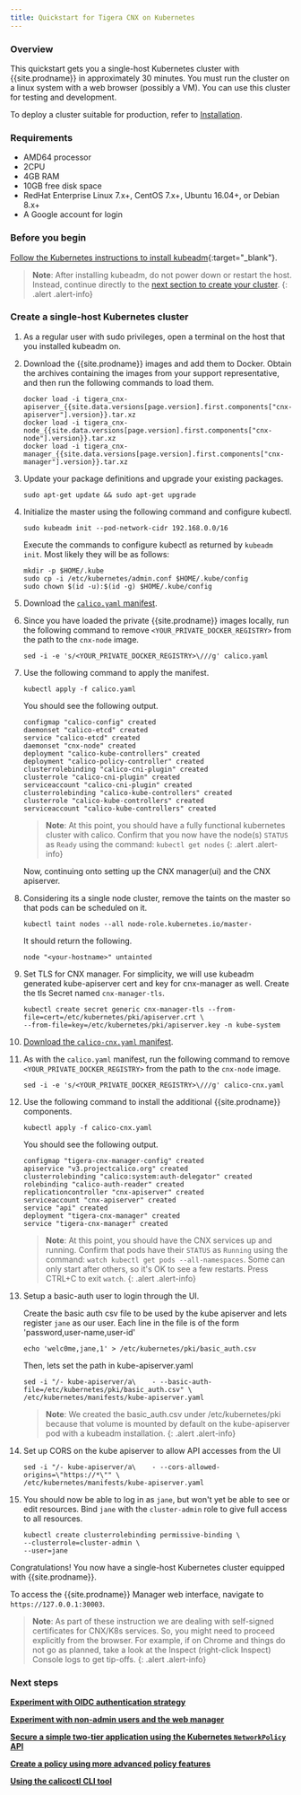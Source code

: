 ```yaml
---
title: Quickstart for Tigera CNX on Kubernetes
---
```



### Overview

This quickstart gets you a single-host Kubernetes cluster with {{site.prodname}}
in approximately 30 minutes.  You must run the cluster on a linux system with a
web browser (possibly a VM).  You can use this cluster for testing and development.

To deploy a cluster suitable for production, refer to [Installation](https://docs.projectcalico.org/master/getting-started/kubernetes/installation/).


### Requirements

- AMD64 processor
- 2CPU
- 4GB RAM
- 10GB free disk space
- RedHat Enterprise Linux 7.x+, CentOS 7.x+, Ubuntu 16.04+, or Debian 8.x+
- A Google account for login


### Before you begin

[Follow the Kubernetes instructions to install kubeadm](https://kubernetes.io/docs/setup/independent/install-kubeadm/){:target="_blank"}.

> **Note**: After installing kubeadm, do not power down or restart
the host. Instead, continue directly to the
[next section to create your cluster](#create-a-single-host-kubernetes-cluster).
{: .alert .alert-info}


### Create a single-host Kubernetes cluster

1. As a regular user with sudo privileges, open a terminal on the host that
   you installed kubeadm on.

1. Download the {{site.prodname}} images and add them to Docker.  Obtain the
   archives containing the images from your support representative, and then
   run the following commands to load them.

   ```
   docker load -i tigera_cnx-apiserver_{{site.data.versions[page.version].first.components["cnx-apiserver"].version}}.tar.xz
   docker load -i tigera_cnx-node_{{site.data.versions[page.version].first.components["cnx-node"].version}}.tar.xz
   docker load -i tigera_cnx-manager_{{site.data.versions[page.version].first.components["cnx-manager"].version}}.tar.xz
   ```

1. Update your package definitions and upgrade your existing packages.

   ```
   sudo apt-get update && sudo apt-get upgrade
   ```

1. Initialize the master using the following command and configure kubectl.

   ```
   sudo kubeadm init --pod-network-cidr 192.168.0.0/16
   ```
   Execute the commands to configure kubectl as returned by
   `kubeadm init`. Most likely they will be as follows:
   ```
   mkdir -p $HOME/.kube
   sudo cp -i /etc/kubernetes/admin.conf $HOME/.kube/config
   sudo chown $(id -u):$(id -g) $HOME/.kube/config
   ```

1. Download the [`calico.yaml` manifest]({{site.baseurl}}/{{page.version}}/getting-started/kubernetes/installation/hosted/kubeadm/1.7/calico.yaml).

1. Since you have loaded the private {{site.prodname}} images locally, run the following command to remove `<YOUR_PRIVATE_DOCKER_REGISTRY>` from the path to the `cnx-node` image.

   ```
   sed -i -e 's/<YOUR_PRIVATE_DOCKER_REGISTRY>\///g' calico.yaml
   ```

1. Use the following command to apply the manifest.

   ```
   kubectl apply -f calico.yaml
   ```

   You should see the following output.

   ```
   configmap "calico-config" created
   daemonset "calico-etcd" created
   service "calico-etcd" created
   daemonset "cnx-node" created
   deployment "calico-kube-controllers" created
   deployment "calico-policy-controller" created
   clusterrolebinding "calico-cni-plugin" created
   clusterrole "calico-cni-plugin" created
   serviceaccount "calico-cni-plugin" created
   clusterrolebinding "calico-kube-controllers" created
   clusterrole "calico-kube-controllers" created
   serviceaccount "calico-kube-controllers" created
   ```

   > **Note**: At this point, you should have a fully functional kubernetes cluster with calico. Confirm that you now have the node(s) `STATUS` as `Ready` using the command: `kubectl get nodes`
   {: .alert .alert-info}

   Now, continuing onto setting up the CNX manager(ui) and the CNX apiserver.

1. Considering its a single node cluster, remove the taints on the master so that pods can be scheduled on it.

   ```
   kubectl taint nodes --all node-role.kubernetes.io/master-
   ```

   It should return the following.

   ```
   node "<your-hostname>" untainted
   ```

1. Set TLS for CNX manager. For simplicity, we will use kubeadm generated kube-apiserver cert and key for cnx-manager as well. 
   Create the tls Secret named `cnx-manager-tls`.
   ```
   kubectl create secret generic cnx-manager-tls --from-file=cert=/etc/kubernetes/pki/apiserver.crt \
   --from-file=key=/etc/kubernetes/pki/apiserver.key -n kube-system
   ```

1. [Download the `calico-cnx.yaml` manifest]({{site.baseurl}}/{{page.version}}/getting-started/kubernetes/installation/hosted/essentials/demo-manifests/calico-cnx.yaml).

1. As with the `calico.yaml` manifest, run the following command to remove `<YOUR_PRIVATE_DOCKER_REGISTRY>` from the path to the `cnx-node` image.

   ```
   sed -i -e 's/<YOUR_PRIVATE_DOCKER_REGISTRY>\///g' calico-cnx.yaml
   ```

1. Use the following command to install the additional {{site.prodname}} components.

   ```
   kubectl apply -f calico-cnx.yaml
   ```

   You should see the following output.

   ```
   configmap "tigera-cnx-manager-config" created
   apiservice "v3.projectcalico.org" created
   clusterrolebinding "calico:system:auth-delegator" created
   rolebinding "calico-auth-reader" created
   replicationcontroller "cnx-apiserver" created
   serviceaccount "cnx-apiserver" created
   service "api" created
   deployment "tigera-cnx-manager" created
   service "tigera-cnx-manager" created
   ```
   > **Note**: At this point, you should have the CNX services up and running. Confirm that pods have their `STATUS` as `Running` using the command: `watch kubectl get pods --all-namespaces`. Some can only start after others, so it's OK to see a few restarts. Press CTRL+C to exit `watch`.
   {: .alert .alert-info}

1. Setup a basic-auth user to login through the UI.
   
   Create the basic auth csv file to be used by the kube apiserver and lets register `jane` as our user. Each line in the file is of the form 'password,user-name,user-id'
   ```
   echo 'welc0me,jane,1' > /etc/kubernetes/pki/basic_auth.csv
   ```
   Then, lets set the path in kube-apiserver.yaml
   ```
   sed -i "/- kube-apiserver/a\    - --basic-auth-file=/etc/kubernetes/pki/basic_auth.csv" \
   /etc/kubernetes/manifests/kube-apiserver.yaml
   ```

   > **Note**: We created the basic_auth.csv under /etc/kubernetes/pki because that volume is mounted by default on the kube-apiserver pod with a kubeadm installation.
   {: .alert .alert-info}

1. Set up CORS on the kube apiserver to allow API accesses from the UI
   ```
   sed -i "/- kube-apiserver/a\    - --cors-allowed-origins=\"https://*\"" \
   /etc/kubernetes/manifests/kube-apiserver.yaml
   ```

1. You should now be able to log in as `jane`, but won't yet be able to see or edit resources. Bind `jane` with the `cluster-admin` role to give full access to all resources.
   ```
   kubectl create clusterrolebinding permissive-binding \
   --clusterrole=cluster-admin \
   --user=jane
   ```

Congratulations! You now have a single-host Kubernetes cluster
equipped with {{site.prodname}}.

To access the {{site.prodname}} Manager web interface, navigate to `https://127.0.0.1:30003`.
> **Note**: As part of these instruction we are dealing with self-signed certificates for CNX/K8s services. So, you might need to proceed explicitly from the browser. For example, if on Chrome and things do not go as planned, take a look at the Inspect (right-click Inspect) Console logs to get tip-offs.
{: .alert .alert-info}

### Next steps
**[Experiment with OIDC authentication strategy]({{site.baseurl}}/{{page.version}}/reference/essentials/authentication)**

**[Experiment with non-admin users and the web manager]({{site.baseurl}}/{{page.version}}/reference/essentials/non-admin-workflows)**

**[Secure a simple two-tier application using the Kubernetes `NetworkPolicy` API](tutorials/simple-policy)**

**[Create a policy using more advanced policy features](tutorials/advanced-policy)**

**[Using the calicoctl CLI tool](https://docs.projectcalico.org/master/getting-started/kubernetes/tutorials/using-calicoctl)**
